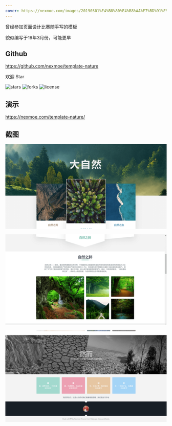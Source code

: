 ```yaml
---
cover: https://nexmoe.com/images/20190301%E4%B8%80%E4%B8%AA%E7%BD%91%E9%A1%B5%E8%AE%BE%E8%AE%A1%E6%AF%94%E8%B5%9B%E7%9A%84%E6%A8%A1%E6%9D%BF/image-20201105151817103.png
---
```


曾经参加页面设计比赛随手写的模板

貌似编写于19年3月份，可能更早

<!--more-->

## Github

https://github.com/nexmoe/template-nature

欢迎 Star

![stars](https://img.shields.io/github/stars/nexmoe/template-nature.svg)
![forks](https://img.shields.io/github/forks/nexmoe/template-nature.svg)
![license](https://img.shields.io/github/license/nexmoe/template-nature.svg)

## 演示 

https://nexmoe.com/template-nature/


## 截图

![image-20201105151817103](../../images/20190301一个网页设计比赛的模板/image-20201105151817103.png)

![image-20201105151834620](../../images/20190301一个网页设计比赛的模板/image-20201105151834620.png)

![image-20201105151849608](../../images/20190301一个网页设计比赛的模板/image-20201105151849608.png)